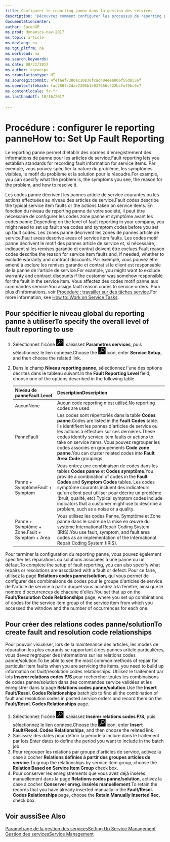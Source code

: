 ```yaml
---
title: Configurer le reporting panne dans la gestion des services
description: "Découvrez comment configurer les processus de reporting panne."
documentationcenter: 
author: SorenGP
ms.prod: dynamics-nav-2017
ms.topic: article
ms.devlang: na
ms.tgt_pltfrm: na
ms.workload: na
ms.search.keywords: 
ms.date: 08/22/2017
ms.author: sgroespe
ms.translationtype: HT
ms.sourcegitcommit: 4fefaef7380ac10836fcac404eea006f55d8556f
ms.openlocfilehash: fac280fc2dac2206b1e037656c522bcfef9bc9c7
ms.contentlocale: fr-fr
ms.lasthandoff: 10/16/2017

---
```


# <a name="how-to-set-up-fault-reporting"></a><span data-ttu-id="0bad4-103">Procédure : configurer le reporting panne</span><span class="sxs-lookup"><span data-stu-id="0bad4-103">How to: Set Up Fault Reporting</span></span>
<span data-ttu-id="0bad4-104">Le reporting panne permet d'établir des normes d'enregistrement des informations de panne pour les articles de service.</span><span class="sxs-lookup"><span data-stu-id="0bad4-104">Fault reporting lets you establish standards for recording fault information for service items.</span></span> <span data-ttu-id="0bad4-105">Par exemple, vous pouvez spécifier la nature du problème, les symptômes visibles, le motif du problème et la solution pour le résoudre.</span><span class="sxs-lookup"><span data-stu-id="0bad4-105">For example, you can specify what the problem is, the symptoms you see, the reason for the problem, and how to resolve it.</span></span>  

<span data-ttu-id="0bad4-106">Les codes panne décrivent les pannes article de service courantes ou les actions effectuées au niveau des articles de service.</span><span class="sxs-lookup"><span data-stu-id="0bad4-106">Fault codes describe the typical service item faults or the actions taken on service items.</span></span> <span data-ttu-id="0bad4-107">En fonction du niveau de reporting panne de votre société, il peut être nécessaire de configurer les codes zone panne et symptôme avant les codes panne.</span><span class="sxs-lookup"><span data-stu-id="0bad4-107">Depending on the level of fault reporting in your company, you might need to set up fault area codes and symptom codes before you set up fault codes.</span></span> <span data-ttu-id="0bad4-108">Les zones panne décrivent les zones de pannes article de service.</span><span class="sxs-lookup"><span data-stu-id="0bad4-108">Fault areas descrive areas of service item faults.</span></span> <span data-ttu-id="0bad4-109">Les codes motif panne décrivent le motif des pannes article de service et, si nécessaire, indiquent si les remises garantie et contrat doivent être exclues.</span><span class="sxs-lookup"><span data-stu-id="0bad4-109">Fault reason codes describe the reason for service item faults and, if needed, whether to exclude warranty and contract discounts.</span></span> <span data-ttu-id="0bad4-110">Par exemple, vous pouvez être amené à exclure les remises garantie et contrat si le client est responsable de la panne de l'article de service.</span><span class="sxs-lookup"><span data-stu-id="0bad4-110">For example, you might want to exclude warranty and contract discounts if the customer was somehow responsible for the fault in the service item.</span></span> <span data-ttu-id="0bad4-111">Vous affectez des codes motif panne aux commandes service.</span><span class="sxs-lookup"><span data-stu-id="0bad4-111">You assign fault reason codes to service orders.</span></span> <span data-ttu-id="0bad4-112">Pour plus d'informations, voir [Procédure : travailler sur des tâches service](service-how-to-work-on-service-tasks.md).</span><span class="sxs-lookup"><span data-stu-id="0bad4-112">For more information, see [How to: Work on Service Tasks](service-how-to-work-on-service-tasks.md).</span></span>  

## <a name="to-specify-the-overall-level-of-fault-reporting-to-use"></a><span data-ttu-id="0bad4-113">Pour spécifier le niveau global du reporting panne à utiliser</span><span class="sxs-lookup"><span data-stu-id="0bad4-113">To specify the overall level of fault reporting to use</span></span>
1. <span data-ttu-id="0bad4-114">Sélectionnez l'icône ![Page ou état pour la recherche](media/ui-search/search_small.png "Page ou état pour la recherche"), saisissez **Paramètres services**, puis sélectionnez le lien connexe.</span><span class="sxs-lookup"><span data-stu-id="0bad4-114">Choose the ![Search for Page or Report](media/ui-search/search_small.png "Search for Page or Report icon") icon, enter **Service Setup**, and then choose the related link.</span></span> 
2. <span data-ttu-id="0bad4-115">Dans le champ **Niveau reporting panne**, sélectionnez l'une des options décrites dans le tableau suivant.</span><span class="sxs-lookup"><span data-stu-id="0bad4-115">In the **Fault Reporting Level** field, choose one of the options described in the following table.</span></span>  
  
    |<span data-ttu-id="0bad4-116">**Niveau de panne**</span><span class="sxs-lookup"><span data-stu-id="0bad4-116">**Fault Level**</span></span>|<span data-ttu-id="0bad4-117">**Description**</span><span class="sxs-lookup"><span data-stu-id="0bad4-117">**Description**</span></span>|  
    |------------|-------------|  
    |<span data-ttu-id="0bad4-118">Aucun</span><span class="sxs-lookup"><span data-stu-id="0bad4-118">None</span></span> | <span data-ttu-id="0bad4-119">Aucun code reporting n'est utilisé.</span><span class="sxs-lookup"><span data-stu-id="0bad4-119">No reporting codes are used.</span></span>|  
    |<span data-ttu-id="0bad4-120">Panne</span><span class="sxs-lookup"><span data-stu-id="0bad4-120">Fault</span></span> | <span data-ttu-id="0bad4-121">Les codes sont répertoriés dans la table **Codes panne**.</span><span class="sxs-lookup"><span data-stu-id="0bad4-121">Codes are listed in the **Fault Codes** table.</span></span> <span data-ttu-id="0bad4-122">Ils identifient les pannes d'articles de service ou les actions à effectuer sur ces dernières.</span><span class="sxs-lookup"><span data-stu-id="0bad4-122">These codes identify service item faults or actions to take on service items.</span></span> <span data-ttu-id="0bad4-123">Vous pouvez regrouper les codes associés en groupements **Code zone panne**.</span><span class="sxs-lookup"><span data-stu-id="0bad4-123">You can cluster related codes into **Fault Area Code** groupings.</span></span>|  
    |<span data-ttu-id="0bad4-124">Panne + Symptôme</span><span class="sxs-lookup"><span data-stu-id="0bad4-124">Fault + Symptom</span></span> | <span data-ttu-id="0bad4-125">Vous entrez une combinaison de codes dans les tables **Codes panne** et **Codes symptôme**.</span><span class="sxs-lookup"><span data-stu-id="0bad4-125">You provide a combination of codes in the **Fault Codes** and **Symptom Codes** tables.</span></span> <span data-ttu-id="0bad4-126">Les codes symptôme courants incluent des indicateurs qu'un client peut utiliser pour décrire un problème (bruit, qualité, etc).</span><span class="sxs-lookup"><span data-stu-id="0bad4-126">Typical symptom codes include indicators that a customer might use to describe a problem, such as a noise or a quality.</span></span>|  
    |<span data-ttu-id="0bad4-127">Panne + Symptôme + Zone.</span><span class="sxs-lookup"><span data-stu-id="0bad4-127">Fault + Symptom + Area</span></span> | <span data-ttu-id="0bad4-128">Vous utilisez les codes Panne, Symptôme et Zone panne dans le cadre de la mise en œuvre du système International Repair Coding System (IRIS).</span><span class="sxs-lookup"><span data-stu-id="0bad4-128">You use fault, symptom, and fault area codes as an implementation of the International Repair Coding System (IRIS).</span></span>|  
  
<span data-ttu-id="0bad4-129">Pour terminer la configuration du reporting panne, vous pouvez également spécifier les réparations ou solutions associées à une panne ou un défaut.</span><span class="sxs-lookup"><span data-stu-id="0bad4-129">To complete the setup of fault reporting, you can also specify what repairs or resolutions are associated with a fault or defect.</span></span> <span data-ttu-id="0bad4-130">Pour ce faire, utilisez la page **Relations codes panne/solution**, qui vous permet de configurer des combinaisons de codes pour le groupe d'articles de service de l'article de service à partir duquel vous accédez à la fenêtre, ainsi que le nombre d'occurrences de chacune d'elles.</span><span class="sxs-lookup"><span data-stu-id="0bad4-130">You set that up on the **Fault/Resolution Code Relationships** page, where you set up combinations of codes for the service item group of the service item from which you accessed the witndow and the number of occurrences for each one.</span></span>

## <a name="to-create-fault-and-resolution-code-relationships"></a><span data-ttu-id="0bad4-131">Pour créer des relations codes panne/solution</span><span class="sxs-lookup"><span data-stu-id="0bad4-131">To create fault and resolution code relationships</span></span>
<!--this needs to go in a working with topic-->
<span data-ttu-id="0bad4-132">Pour pouvoir visualiser, lors de la maintenance des articles, les modes de réparation les plus courants se rapportant à des pannes article particulières, vous devez regrouper des informations sur les relations codes panne/solution.</span><span class="sxs-lookup"><span data-stu-id="0bad4-132">To be able to see the most common methods of repair for particular item faults when you are servicing the items, you need to build up information on fault/resolution codes relationships.</span></span> <span data-ttu-id="0bad4-133">Utilisez le traitement par lots **Insérer relations codes P/S** pour rechercher toutes les combinaisons de codes panne/solution dans des commandes service validées et les enregistrer dans la page **Relations codes panne/solution**.</span><span class="sxs-lookup"><span data-stu-id="0bad4-133">Use the **Insert Fault/Resol. Codes Relationships** batch job to find all the combination of fault and resolution codes in posted service orders and record them on the **Fault/Resol. Codes Relationships** page.</span></span> 
  
1. <span data-ttu-id="0bad4-134">Sélectionnez l'icône ![Page ou état pour la recherche](media/ui-search/search_small.png "Page ou état pour la recherche"), saisissez **Insérer relations codes P/S**, puis sélectionnez le lien connexe.</span><span class="sxs-lookup"><span data-stu-id="0bad4-134">Choose the ![Search for Page or Report](media/ui-search/search_small.png "Search for Page or Report icon") icon, enter **Insert Fault/Resol. Codes Relationships**, and then choose the related link.</span></span>  
2. <span data-ttu-id="0bad4-135">Saisissez des dates pour définir la période à inclure dans le traitement par lots.</span><span class="sxs-lookup"><span data-stu-id="0bad4-135">Enter dates to define the period you want to include in the batch job.</span></span>  
3. <span data-ttu-id="0bad4-136">Pour regrouper les relations par groupe d'articles de service, activez la case à cocher **Relations définies à partir des groupes articles de service**.</span><span class="sxs-lookup"><span data-stu-id="0bad4-136">To group the relationships by service item group, choose the **Relation Based on Service Item Group** check box.</span></span>  
4. <span data-ttu-id="0bad4-137">Pour conserver les enregistrements que vous avez déjà insérés manuellement dans la page **Relations codes panne/solution**, activez la case à cocher **Conserver enreg. insérés manuellement**.</span><span class="sxs-lookup"><span data-stu-id="0bad4-137">To retain the records that you have already inserted manually in the **Fault/Resol. Codes Relationships** page, choose the **Retain Manually Inserted Rec.** check box.</span></span>  

## <a name="see-also"></a><span data-ttu-id="0bad4-138">Voir aussi</span><span class="sxs-lookup"><span data-stu-id="0bad4-138">See Also</span></span>
[<span data-ttu-id="0bad4-139">Paramétrage de la gestion des services</span><span class="sxs-lookup"><span data-stu-id="0bad4-139">Setting Up Service Management</span></span>](service-setup-service.md)  
[<span data-ttu-id="0bad4-140">Gestion des services</span><span class="sxs-lookup"><span data-stu-id="0bad4-140">Service Management</span></span>](service-service.md)  

